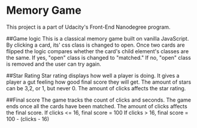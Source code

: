 Memory Game
============
This project is a part of Udacity's Front-End Nanodegree program.

##Game logic
This is a classical memory game built on vanilla JavaScript. By clicking a card, its' css class is changed to open. Once two cards are flipped the logic compares whether the card's child element's classes are the same. If yes, "open" class is changed to "matched." If no, "open" class is removed and the user can try again.

##Star Rating
Star rating displays how well a player is doing. It gives a player a gut feeling how good final score they will get. The amount of stars can be 3,2, or 1, but never 0. The amount of clicks affects the star rating. 

##Final score
The game tracks the count of clicks and seconds. The game ends once all the cards have been matched. The amount of clicks affects the final score.
If clicks <= 16, final score = 100
If clicks > 16, final score = 100 - (clicks - 16)



